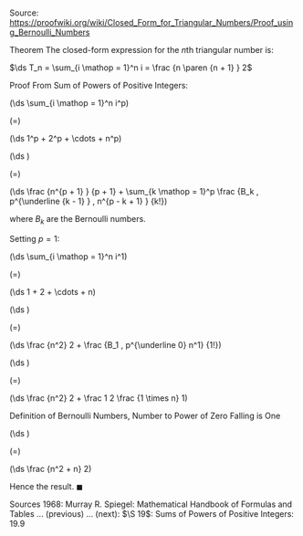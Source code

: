 # 

Source: https://proofwiki.org/wiki/Closed_Form_for_Triangular_Numbers/Proof_using_Bernoulli_Numbers

Theorem
The closed-form expression for the $n$th triangular number is:

$\ds T_n = \sum_{i \mathop = 1}^n i = \frac {n \paren {n + 1} } 2$


Proof
From Sum of Powers of Positive Integers:














\(\ds \sum_{i \mathop = 1}^n i^p\)

\(=\)







\(\ds 1^p + 2^p + \cdots + n^p\)




















\(\ds \)

\(=\)







\(\ds \frac {n^{p + 1} } {p + 1} + \sum_{k \mathop = 1}^p \frac {B_k \, p^{\underline {k - 1} } \, n^{p - k + 1} } {k!}\)









where $B_k$ are the Bernoulli numbers.

Setting $p = 1$:














\(\ds \sum_{i \mathop = 1}^n i^1\)

\(=\)







\(\ds 1 + 2 + \cdots + n\)




















\(\ds \)

\(=\)







\(\ds \frac {n^2} 2 + \frac {B_1 \, p^{\underline 0} n^1} {1!}\)




















\(\ds \)

\(=\)







\(\ds \frac {n^2} 2 + \frac 1 2 \frac {1 \times n} 1\)





Definition of Bernoulli Numbers, Number to Power of Zero Falling is One














\(\ds \)

\(=\)







\(\ds \frac {n^2 + n} 2\)









Hence the result.
$\blacksquare$


Sources
1968: Murray R. Spiegel: Mathematical Handbook of Formulas and Tables ... (previous) ... (next): $\S 19$: Sums of Powers of Positive Integers: $19.9$




